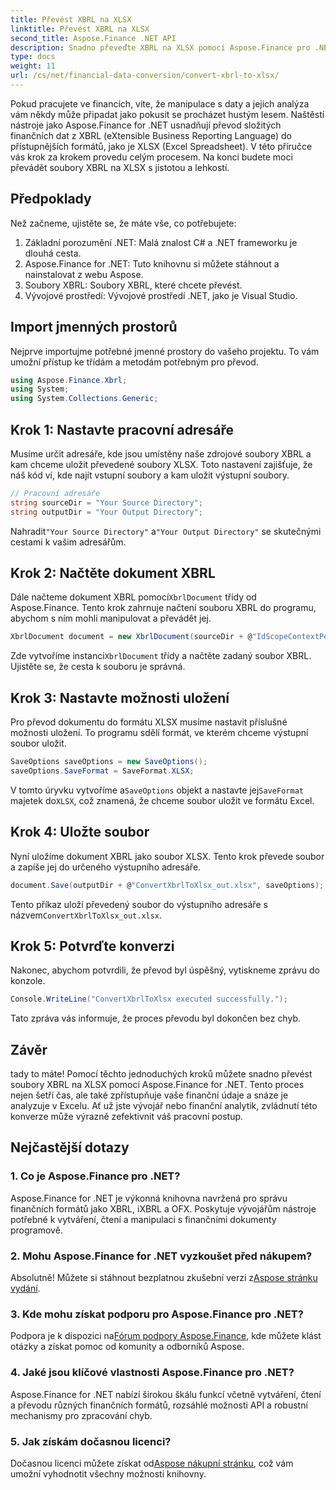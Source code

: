 ```yaml
---
title: Převést XBRL na XLSX
linktitle: Převést XBRL na XLSX
second_title: Aspose.Finance .NET API
description: Snadno převeďte XBRL na XLSX pomocí Aspose.Finance pro .NET. Postupujte podle našeho podrobného průvodce krok za krokem a zefektivněte proces převodu finančních dat.
type: docs
weight: 11
url: /cs/net/financial-data-conversion/convert-xbrl-to-xlsx/
---
```

Pokud pracujete ve financích, víte, že manipulace s daty a jejich analýza vám někdy může připadat jako pokusit se procházet hustým lesem. Naštěstí nástroje jako Aspose.Finance for .NET usnadňují převod složitých finančních dat z XBRL (eXtensible Business Reporting Language) do přístupnějších formátů, jako je XLSX (Excel Spreadsheet). V této příručce vás krok za krokem provedu celým procesem. Na konci budete moci převádět soubory XBRL na XLSX s jistotou a lehkostí.
## Předpoklady
Než začneme, ujistěte se, že máte vše, co potřebujete:
1. Základní porozumění .NET: Malá znalost C# a .NET frameworku je dlouhá cesta.
2. Aspose.Finance for .NET: Tuto knihovnu si můžete stáhnout a nainstalovat z webu Aspose.
3. Soubory XBRL: Soubory XBRL, které chcete převést.
4. Vývojové prostředí: Vývojové prostředí .NET, jako je Visual Studio.
## Import jmenných prostorů
Nejprve importujme potřebné jmenné prostory do vašeho projektu. To vám umožní přístup ke třídám a metodám potřebným pro převod.
```csharp
using Aspose.Finance.Xbrl;
using System;
using System.Collections.Generic;
```
## Krok 1: Nastavte pracovní adresáře
Musíme určit adresáře, kde jsou umístěny naše zdrojové soubory XBRL a kam chceme uložit převedené soubory XLSX. Toto nastavení zajišťuje, že náš kód ví, kde najít vstupní soubory a kam uložit výstupní soubory.
```csharp
// Pracovní adresáře
string sourceDir = "Your Source Directory";
string outputDir = "Your Output Directory";
```
 Nahradit`"Your Source Directory"` a`"Your Output Directory"` se skutečnými cestami k vašim adresářům.
## Krok 2: Načtěte dokument XBRL
 Dále načteme dokument XBRL pomocí`XbrlDocument` třídy od Aspose.Finance. Tento krok zahrnuje načtení souboru XBRL do programu, abychom s ním mohli manipulovat a převádět jej.
```csharp
XbrlDocument document = new XbrlDocument(sourceDir + @"IdScopeContextPeriodStartAfterEnd.xml");
```
 Zde vytvoříme instanci`XbrlDocument` třídy a načtěte zadaný soubor XBRL. Ujistěte se, že cesta k souboru je správná.
## Krok 3: Nastavte možnosti uložení
Pro převod dokumentu do formátu XLSX musíme nastavit příslušné možnosti uložení. To programu sdělí formát, ve kterém chceme výstupní soubor uložit.
```csharp
SaveOptions saveOptions = new SaveOptions();
saveOptions.SaveFormat = SaveFormat.XLSX;
```
 V tomto úryvku vytvoříme a`SaveOptions` objekt a nastavte jej`SaveFormat` majetek do`XLSX`, což znamená, že chceme soubor uložit ve formátu Excel.
## Krok 4: Uložte soubor
Nyní uložíme dokument XBRL jako soubor XLSX. Tento krok převede soubor a zapíše jej do určeného výstupního adresáře.
```csharp
document.Save(outputDir + @"ConvertXbrlToXlsx_out.xlsx", saveOptions);
```
 Tento příkaz uloží převedený soubor do výstupního adresáře s názvem`ConvertXbrlToXlsx_out.xlsx`.
## Krok 5: Potvrďte konverzi
Nakonec, abychom potvrdili, že převod byl úspěšný, vytiskneme zprávu do konzole.
```csharp
Console.WriteLine("ConvertXbrlToXlsx executed successfully.");
```
Tato zpráva vás informuje, že proces převodu byl dokončen bez chyb.
## Závěr
tady to máte! Pomocí těchto jednoduchých kroků můžete snadno převést soubory XBRL na XLSX pomocí Aspose.Finance for .NET. Tento proces nejen šetří čas, ale také zpřístupňuje vaše finanční údaje a snáze je analyzuje v Excelu. Ať už jste vývojář nebo finanční analytik, zvládnutí této konverze může výrazně zefektivnit váš pracovní postup.
## Nejčastější dotazy
### 1. Co je Aspose.Finance pro .NET?
Aspose.Finance for .NET je výkonná knihovna navržená pro správu finančních formátů jako XBRL, iXBRL a OFX. Poskytuje vývojářům nástroje potřebné k vytváření, čtení a manipulaci s finančními dokumenty programově.
### 2. Mohu Aspose.Finance for .NET vyzkoušet před nákupem?
 Absolutně! Můžete si stáhnout bezplatnou zkušební verzi z[Aspose stránku vydání](https://releases.aspose.com/finance/net/).
### 3. Kde mohu získat podporu pro Aspose.Finance pro .NET?
 Podpora je k dispozici na[Fórum podpory Aspose.Finance](https://forum.aspose.com/c/finance/43), kde můžete klást otázky a získat pomoc od komunity a odborníků Aspose.
### 4. Jaké jsou klíčové vlastnosti Aspose.Finance pro .NET?
Aspose.Finance for .NET nabízí širokou škálu funkcí včetně vytváření, čtení a převodu různých finančních formátů, rozsáhlé možnosti API a robustní mechanismy pro zpracování chyb.
### 5. Jak získám dočasnou licenci?
 Dočasnou licenci můžete získat od[Aspose nákupní stránku](https://purchase.aspose.com/temporary-license/), což vám umožní vyhodnotit všechny možnosti knihovny.
